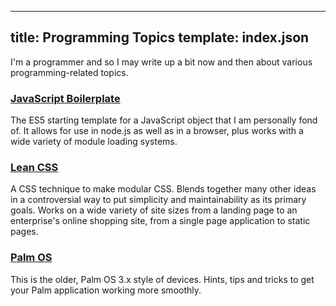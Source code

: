 ----
title: Programming Topics
template: index.json
----

I'm a programmer and so I may write up a bit now and then about various programming-related topics.


### [JavaScript Boilerplate](js-boilerplate/)

The ES5 starting template for a JavaScript object that I am personally fond of.  It allows for use in node.js as well as in a browser, plus works with a wide variety of module loading systems.


### [Lean CSS](lean-css/)

A CSS technique to make modular CSS.  Blends together many other ideas in a controversial way to put simplicity and maintainability as its primary goals.  Works on a wide variety of site sizes from a landing page to an enterprise's online shopping site, from a single page application to static pages.


### [Palm OS](palm/)

This is the older, Palm OS 3.x style of devices.  Hints, tips and tricks to get your Palm application working more smoothly.
